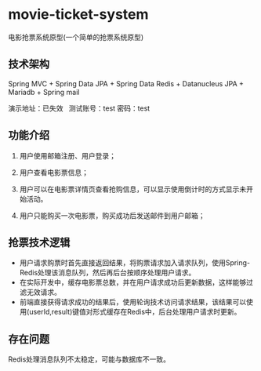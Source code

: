 # movie-ticket-system
电影抢票系统原型(一个简单的抢票系统原型)

## 技术架构

Spring MVC + Spring Data JPA + Spring Data Redis + Datanucleus JPA + Mariadb + Spring mail

演示地址：已失效   测试账号：test 密码：test

## 功能介绍

1. 用户使用邮箱注册、用户登录；

2. 用户查看电影票信息；

3. 用户可以在电影票详情页查看抢购信息，可以显示使用倒计时的方式显示未开始活动。

4. 用户只能购买一次电影票，购买成功后发送邮件到用户邮箱；

## 抢票技术逻辑

* 用户请求购票时首先直接返回结果，将购票请求加入请求队列，使用Spring-Redis处理该消息队列，然后再后台按顺序处理用户请求。
* 在实际开发中，缓存电影票总数，并在用户请求成功后更新数据，这样能够过滤无效请求。
* 前端直接获得请求成功的结果后，使用轮询技术访问请求结果，该结果可以使用(userId,result)键值对形式缓存在Redis中，后台处理用户请求时更新。

## 存在问题

Redis处理消息队列不太稳定，可能与数据库不一致。

   ​
